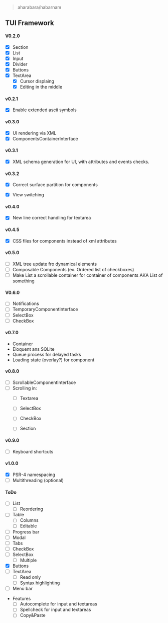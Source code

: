 > aharabara/habarnam
## TUI Framework
#### V0.2.0
   - [x] Section
   - [x] List
   - [x] Input
   - [x] Divider
   - [x] Buttons
   - [x] TextArea
      - [x] Cursor displaing
      - [x] Editing in the middle

#### v0.2.1
   - [x] Enable extended ascii symbols

#### v0.3.0
   - [x] UI rendering via XML
   - [x] ComponentsContainerInterface
   
#### v0.3.1
   - [x] XML schema generation for UI, with attributes and events checks.

#### v0.3.2
   - [x] Correct surface partition for components      
   - [x] View switching
   

#### v0.4.0
   - [x] New line correct handling for textarea

#### v0.4.5
   - [x] CSS files for components instead of xml attributes

#### v0.5.0
   - [ ] XML tree update fro dynamical elements
   - [ ] Composable Components (ex. Ordered list of checkboxes)
   - [ ] Make List a scrollable container for container of components AKA List of something

#### V0.6.0
   - [ ] Notifications
   - [ ] TemporaryComponentInterface
   - [ ] SelectBox
   - [ ] CheckBox
   
#### v0.7.0
 - Container
 - Eloquent ans SQLite
 - Queue process for delayed tasks
 - Loading state (overlay?) for component

#### v0.8.0
   - [ ] ScrollableComponentInterface
   - [ ] Scrolling in:
       - [ ] Textarea
       - [ ] SelectBox
       - [ ] CheckBox
       - [ ] Section


#### v0.9.0
  - [ ] Keyboard shortcuts

#### v1.0.0
   - [X] PSR-4 namespacing
   - [ ] Multithreading (optional)

#### ToDo
   - [ ] List
     - [ ] Reordering
   - [ ] Table
     - [ ] Columns
     - [ ] Editable
   - [ ] Progress bar
   - [ ] Modal
   - [ ] Tabs
   - [ ] CheckBox
   - [ ] SelectBox
      - [ ] Multiple
   - [x] Buttons
   - [ ] TextArea
      - [ ] Read only
      - [ ] Syntax highlighting
   - [ ] Menu bar
 - Features
   - [ ] Autocomplete for input and textareas
   - [ ] Spellcheck for input and textareas
   - [ ] Copy&Paste
